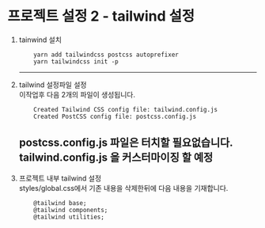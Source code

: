 # 프로젝트 설정 2 - tailwind 설정

<ol>
<li>tainwind 설치</li>

```
    yarn add tailwindcss postcss autoprefixer
    yarn tailwindcss init -p
```

---
<li>tailwind 설정파일 설정</li>
이작업후 
다음 2개의 파일이 생성됩니다.

```
    Created Tailwind CSS config file: tailwind.config.js
    Created PostCSS config file: postcss.config.js
```

postcss.config.js 파일은 터치할 필요없습니다.
tailwind.config.js 을 커스터마이징 할 예정
---
<li> 프로젝트 내부 tailwind 설정</li>
styles/global.css에서
기존 내용을 삭제한뒤에 다음 내용을 기재합니다.

```
    @tailwind base;
    @tailwind components;
    @tailwind utilities;
```
</ol>



